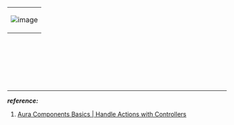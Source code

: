 


<table>
<tr>
<td>
  
![image](https://user-images.githubusercontent.com/63545175/169796799-e847baf4-7668-46f9-ab92-bb20d37c0ecf.png)

</td>  
</tr>
</table>


<br/>


<br/>


<br/>


<br/>


<br/>


<br/>


---

***reference:***
1. [Aura Components Basics | Handle Actions with Controllers](https://trailhead.salesforce.com/content/learn/modules/lex_dev_lc_basics/lex_dev_lc_basics_controllers)


